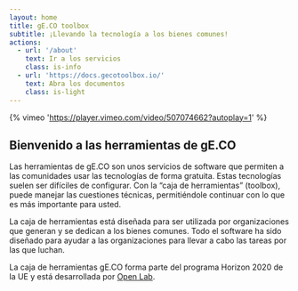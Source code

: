 ```yaml
---
layout: home
title: gE.CO toolbox
subtitle: ¡Llevando la tecnología a los bienes comunes!
actions:
  - url: '/about'
    text: Ir a los servicios
    class: is-info
  - url: 'https://docs.gecotoolbox.io/'
    text: Abra los documentos
    class: is-light
---
```


{% vimeo 'https://player.vimeo.com/video/507074662?autoplay=1' %}

## Bienvenido a las herramientas de gE.CO

Las herramientas de gE.CO son unos servicios de software que permiten a las comunidades usar las tecnologías de forma gratuita. Estas tecnologías suelen ser difíciles de configurar. Con la “caja de herramientas” (toolbox), puede manejar las cuestiones técnicas, permitiéndole continuar con lo que es más importante para usted.

La caja de herramientas está diseñada para ser utilizada por organizaciones que generan y se dedican a los bienes comunes. Todo el software ha sido diseñado para ayudar a las organizaciones para llevar a cabo las tareas por las que luchan.

La caja de herramientas gE.CO forma parte del programa Horizon 2020 de la UE y está desarrollada por
[Open Lab](https://openlab.ncl.ac.uk).
